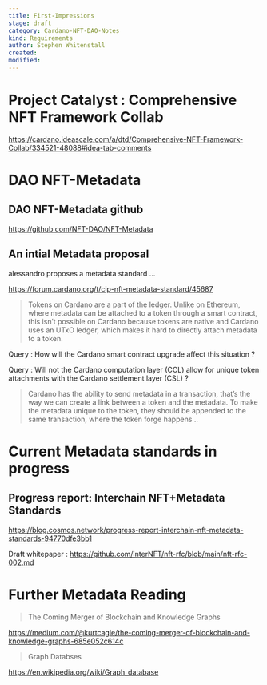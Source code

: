 ```yaml
---
title: First-Impressions
stage: draft
category: Cardano-NFT-DAO-Notes
kind: Requirements
author: Stephen Whitenstall
created: 
modified: 
---
```


# Project Catalyst : Comprehensive NFT Framework Collab

https://cardano.ideascale.com/a/dtd/Comprehensive-NFT-Framework-Collab/334521-48088#idea-tab-comments


# DAO NFT-Metadata

## DAO NFT-Metadata github

https://github.com/NFT-DAO/NFT-Metadata


## An intial Metadata proposal

alessandro proposes a metadata standard ...

https://forum.cardano.org/t/cip-nft-metadata-standard/45687

> Tokens on Cardano are a part of the ledger. Unlike on Ethereum, where metadata can be attached to a token through a smart contract, this isn’t possible on Cardano because tokens are native and Cardano uses an UTxO ledger, which makes it hard to directly attach metadata to a token.
> 

Query : How will the Cardano smart contract upgrade affect this situation ? 

Query : Will not the Cardano computation layer (CCL) allow for unique token attachments with the Cardano settlement layer (CSL) ?


> Cardano has the ability to send metadata in a transaction, that’s the way we can create a link between a token and the metadata. To make the metadata unique to the token, they should be appended to the same transaction, where the token forge happens ..
> 


# Current Metadata standards in progress

## Progress report: Interchain NFT+Metadata Standards

https://blog.cosmos.network/progress-report-interchain-nft-metadata-standards-94770dfe3bb1

Draft whitepaper : https://github.com/interNFT/nft-rfc/blob/main/nft-rfc-002.md



# Further Metadata Reading

> The Coming Merger of Blockchain and Knowledge Graphs
> 

https://medium.com/@kurtcagle/the-coming-merger-of-blockchain-and-knowledge-graphs-685e052c614c

> Graph Databses

https://en.wikipedia.org/wiki/Graph_database

